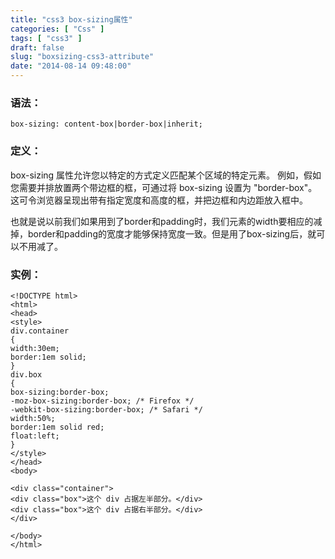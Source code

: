 ```yaml
---
title: "css3 box-sizing属性"
categories: [ "Css" ]
tags: [ "css3" ]
draft: false
slug: "boxsizing-css3-attribute"
date: "2014-08-14 09:48:00"
---
```


### 语法：

    box-sizing: content-box|border-box|inherit;

### 定义：

box-sizing 属性允许您以特定的方式定义匹配某个区域的特定元素。
例如，假如您需要并排放置两个带边框的框，可通过将 box-sizing 设置为 "border-box"。这可令浏览器呈现出带有指定宽度和高度的框，并把边框和内边距放入框中。

也就是说以前我们如果用到了border和padding时，我们元素的width要相应的减掉，border和padding的宽度才能够保持宽度一致。但是用了box-sizing后，就可以不用减了。


<!--more-->


### 实例：

    <!DOCTYPE html>
    <html>
    <head>
    <style> 
    div.container
    {
    width:30em;
    border:1em solid;
    }
    div.box
    {
    box-sizing:border-box;
    -moz-box-sizing:border-box; /* Firefox */
    -webkit-box-sizing:border-box; /* Safari */
    width:50%;
    border:1em solid red;
    float:left;
    }
    </style>
    </head>
    <body>
    
    <div class="container">
    <div class="box">这个 div 占据左半部分。</div>
    <div class="box">这个 div 占据右半部分。</div>
    </div>
    
    </body>
    </html>